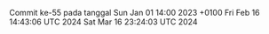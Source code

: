 Commit ke-55 pada tanggal Sun Jan 01 14:00 2023 +0100
Fri Feb 16 14:43:06 UTC 2024
Sat Mar 16 23:24:03 UTC 2024
